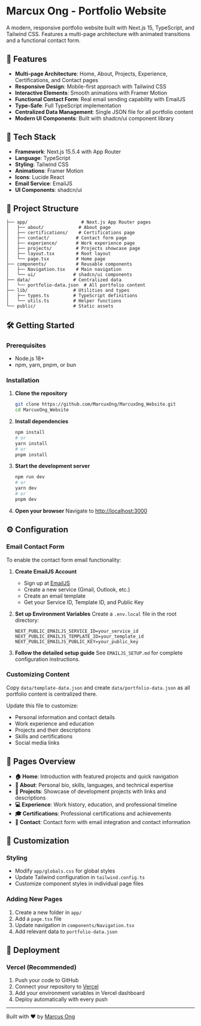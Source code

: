 # Marcux Ong - Portfolio Website

A modern, responsive portfolio website built with Next.js 15, TypeScript, and Tailwind CSS. Features a multi-page architecture with animated transitions and a functional contact form.

## 🌟 Features

- **Multi-page Architecture**: Home, About, Projects, Experience, Certifications, and Contact pages
- **Responsive Design**: Mobile-first approach with Tailwind CSS
- **Interactive Elements**: Smooth animations with Framer Motion
- **Functional Contact Form**: Real email sending capability with EmailJS
- **Type-Safe**: Full TypeScript implementation
- **Centralized Data Management**: Single JSON file for all portfolio content
- **Modern UI Components**: Built with shadcn/ui component library

## 🚀 Tech Stack

- **Framework**: Next.js 15.5.4 with App Router
- **Language**: TypeScript
- **Styling**: Tailwind CSS
- **Animations**: Framer Motion
- **Icons**: Lucide React
- **Email Service**: EmailJS
- **UI Components**: shadcn/ui

## 📁 Project Structure

```
├── app/                    # Next.js App Router pages
│   ├── about/             # About page
│   ├── certifications/    # Certifications page
│   ├── contact/          # Contact form page
│   ├── experience/       # Work experience page
│   ├── projects/         # Projects showcase page
│   ├── layout.tsx        # Root layout
│   └── page.tsx          # Home page
├── components/           # Reusable components
│   ├── Navigation.tsx    # Main navigation
│   └── ui/              # shadcn/ui components
├── data/                # Centralized data
│   └── portfolio-data.json  # All portfolio content
├── lib/                 # Utilities and types
│   ├── types.ts         # TypeScript definitions
│   └── utils.ts         # Helper functions
└── public/              # Static assets
```

## 🛠️ Getting Started

### Prerequisites

- Node.js 18+ 
- npm, yarn, pnpm, or bun

### Installation

1. **Clone the repository**
   ```bash
   git clone https://github.com/MarcuxOng/MarcuxOng_Website.git
   cd MarcuxOng_Website
   ```

2. **Install dependencies**
   ```bash
   npm install
   # or
   yarn install
   # or
   pnpm install
   ```

3. **Start the development server**
   ```bash
   npm run dev
   # or
   yarn dev
   # or
   pnpm dev
   ```

4. **Open your browser**
   Navigate to [http://localhost:3000](http://localhost:3000)

## ⚙️ Configuration

### Email Contact Form

To enable the contact form email functionality:

1. **Create EmailJS Account**
   - Sign up at [EmailJS](https://www.emailjs.com/)
   - Create a new service (Gmail, Outlook, etc.)
   - Create an email template
   - Get your Service ID, Template ID, and Public Key

2. **Set up Environment Variables**
   Create a `.env.local` file in the root directory:
   ```env
   NEXT_PUBLIC_EMAILJS_SERVICE_ID=your_service_id
   NEXT_PUBLIC_EMAILJS_TEMPLATE_ID=your_template_id
   NEXT_PUBLIC_EMAILJS_PUBLIC_KEY=your_public_key
   ```

3. **Follow the detailed setup guide**
   See `EMAILJS_SETUP.md` for complete configuration instructions.

### Customizing Content

Copy `data/template-data.json` and create `data/portfolio-data.json` as all portfolio content is centralized there. 

Update this file to customize:

- Personal information and contact details
- Work experience and education
- Projects and their descriptions
- Skills and certifications
- Social media links

## 📄 Pages Overview

- **🏠 Home**: Introduction with featured projects and quick navigation
- **👤 About**: Personal bio, skills, languages, and technical expertise
- **💼 Projects**: Showcase of development projects with links and descriptions
- **💻 Experience**: Work history, education, and professional timeline
- **🎓 Certifications**: Professional certifications and achievements
- **📧 Contact**: Contact form with email integration and contact information

## 🎨 Customization

### Styling
- Modify `app/globals.css` for global styles
- Update Tailwind configuration in `tailwind.config.ts`
- Customize component styles in individual page files

### Adding New Pages
1. Create a new folder in `app/`
2. Add a `page.tsx` file
3. Update navigation in `components/Navigation.tsx`
4. Add relevant data to `portfolio-data.json`

## 🚀 Deployment

### Vercel (Recommended)
1. Push your code to GitHub
2. Connect your repository to [Vercel](https://vercel.com)
3. Add your environment variables in Vercel dashboard
4. Deploy automatically with every push

---

Built with ❤️ by [Marcus Ong](https://github.com/MarcuxOng)
